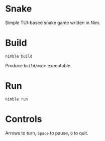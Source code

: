 # Snake
Simple TUI-based snake game written in Nim.
# Build
```
nimble build
```
Produce `build/main` executable.
# Run
```
nimble run
```
# Controls
Arrows to turn, `Space` to pause, `Q` to quit.
